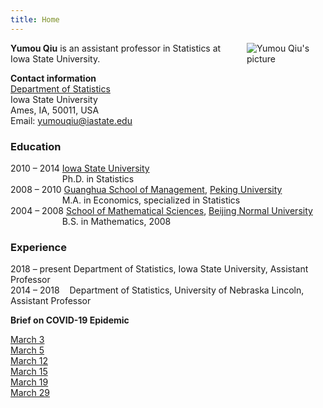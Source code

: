```yaml
---
title: Home
---
```


<img src="https://faculty.sites.iastate.edu/yumouqiu/files/styles/profile_picture/public/2018-11/Yumou_1.JPG?itok=YznaJy5l" style="max-width:25%;min-width:40px;float:right;padding-left:10px;" alt="Yumou Qiu's picture" />

**Yumou Qiu** is an assistant professor in Statistics at Iowa State University.

**Contact information**  
[Department of Statistics](https://www.stat.iastate.edu)  							     
Iowa State University 						
Ames, IA, 50011, USA  
Email: <yumouqiu@iastate.edu>

### Education

2010 – 2014	[Iowa State University](https://www.iastate.edu)  
&nbsp;&nbsp;&nbsp;&nbsp;&nbsp;&nbsp;&nbsp;&nbsp;&nbsp;&nbsp;&nbsp;&nbsp;&nbsp;&nbsp;&nbsp;&nbsp;&nbsp;&nbsp;&nbsp;&nbsp; Ph.D. in Statistics  
2008 – 2010	[Guanghua School of Management](http://en.gsm.pku.edu.cn), [Peking University](http://english.pku.edu.cn)  
&nbsp;&nbsp;&nbsp;&nbsp;&nbsp;&nbsp;&nbsp;&nbsp;&nbsp;&nbsp;&nbsp;&nbsp;&nbsp;&nbsp;&nbsp;&nbsp;&nbsp;&nbsp;&nbsp;&nbsp; M.A. in Economics, specialized in Statistics  
2004 – 2008	[School of Mathematical Sciences](http://math.english.bnu.edu.cn), [Beijing Normal University](https://english.bnu.edu.cn)  
&nbsp;&nbsp;&nbsp;&nbsp;&nbsp;&nbsp;&nbsp;&nbsp;&nbsp;&nbsp;&nbsp;&nbsp;&nbsp;&nbsp;&nbsp;&nbsp;&nbsp;&nbsp;&nbsp;&nbsp; B.S. in Mathematics, 2008

### Experience

2018 – present Department of Statistics, Iowa State University,  Assistant Professor  
2014 – 2018	&nbsp;&nbsp; Department of Statistics, University of Nebraska Lincoln,   Assistant Professor

**Brief on COVID-19 Epidemic**

[March 3](https://yumouqiu.github.io/COVID-19/reports/Mar%203.pdf)  
[March 5](https://yumouqiu.github.io/COVID-19/reports/Mar%205.pdf)  
[March 12](https://yumouqiu.github.io/COVID-19/reports/Mar%2012.pdf)  
[March 15](https://yumouqiu.github.io/COVID-19/reports/Mar%2015.pdf)  
[March 19](https://yumouqiu.github.io/COVID-19/reports/Mar%2019.pdf)  
[March 29](https://yumouqiu.github.io/COVID-19/reports/Mar%2029.pdf)  
